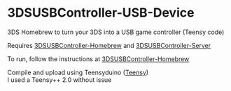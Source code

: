 # 3DSUSBController-USB-Device
3DS Homebrew to turn your 3DS into a USB game controller (Teensy code)  

Requires [3DSUSBController-Homebrew](https://github.com/jcrm1/3DSUSBController-Homebrew) and [3DSUSBController-Server](https://github.com/jcrm1/3DSUSBController-Server)  

To run, follow the instructions at [3DSUSBController-Homebrew](https://github.com/jcrm1/3DSUSBController-Homebrew)  

Compile and upload using Teensyduino ([Teensy](https://www.pjrc.com/teensy/))  
I used a Teensy++ 2.0 without issue
